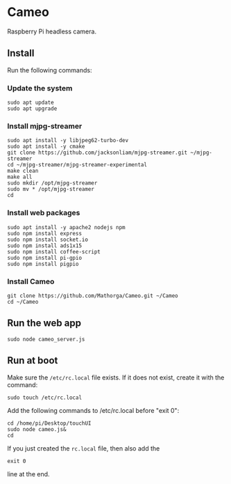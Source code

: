 # Cameo
Raspberry Pi headless camera.

## Install
Run the following commands:

### Update the system
```
sudo apt update
sudo apt upgrade
```

### Install mjpg-streamer
```
sudo apt install -y libjpeg62-turbo-dev
sudo apt install -y cmake
git clone https://github.com/jacksonliam/mjpg-streamer.git ~/mjpg-streamer
cd ~/mjpg-streamer/mjpg-streamer-experimental
make clean
make all
sudo mkdir /opt/mjpg-streamer
sudo mv * /opt/mjpg-streamer
cd
```

### Install web packages
```
sudo apt install -y apache2 nodejs npm
sudo npm install express
sudo npm install socket.io
sudo npm install ads1x15
sudo npm install coffee-script
sudo npm install pi-gpio
sudo npm install pigpio
```

### Install Cameo
```
git clone https://github.com/Mathorga/Cameo.git ~/Cameo
cd ~/Cameo
```

## Run the web app
```
sudo node cameo_server.js
```

## Run at boot
Make sure the ```/etc/rc.local``` file exists. If it does not exist, create it with the command:
```
sudo touch /etc/rc.local
```

Add the following commands to /etc/rc.local before "exit 0":

```
cd /home/pi/Desktop/touchUI
sudo node cameo.js&
cd
```

If you just created the ```rc.local``` file, then also add the
```
exit 0
```
line at the end.